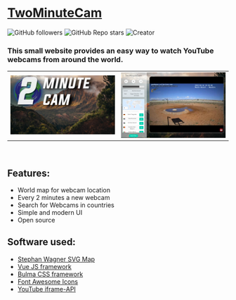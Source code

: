 # [TwoMinuteCam](https://lulaschkas.github.io/twominutecam/)

![GitHub followers](https://img.shields.io/github/followers/Lulaschkas?style=flat) ![GitHub Repo stars](https://img.shields.io/github/stars/Lulaschkas/twominutecam?style=flat) ![Creator](https://img.shields.io/badge/Creator-Lulaschkas-blue?style=flat)

### This small website provides an easy way to watch YouTube webcams from around the world. 

<p align = "center"> <table> <tr> <td style="max-width: 40%"><img src="src/banner.png" ></td> <td style="max-width: 30%"><img src="src/screenshot.png"></td> </tr> </table> </p> <br>

## Features:
 * World map for webcam location
 * Every 2 minutes a new webcam 
 * Search for Webcams in countries
 * Simple and modern UI
 * Open source  

## Software used:
 * [Stephan Wagner SVG Map](https://github.com/StephanWagner/svgMap)
 * [Vue JS framework](https://github.com/vuejs/vue)
 * [Bulma CSS framework](https://github.com/jgthms/bulma)
 * [Font Awesome Icons](https://fontawesome.com/)
 * [YouTube iframe-API](https://developers.google.com/youtube/iframe_api_reference)
